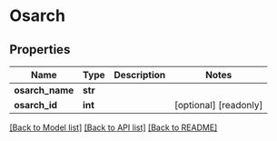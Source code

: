 # Osarch

## Properties
Name | Type | Description | Notes
------------ | ------------- | ------------- | -------------
**osarch_name** | **str** |  | 
**osarch_id** | **int** |  | [optional] [readonly] 

[[Back to Model list]](../README.md#documentation-for-models) [[Back to API list]](../README.md#documentation-for-api-endpoints) [[Back to README]](../README.md)


